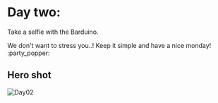 # Day two:

Take a selfie with the Barduino. 

We don't want to stress you..! Keep it simple and have a nice monday! :party_popper:

## Hero shot

![Day02](../../images/Day02.jpg)